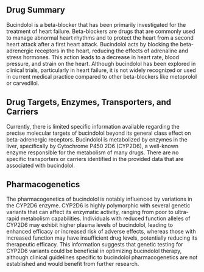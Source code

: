 ## Drug Summary
Bucindolol is a beta-blocker that has been primarily investigated for the treatment of heart failure. Beta-blockers are drugs that are commonly used to manage abnormal heart rhythms and to protect the heart from a second heart attack after a first heart attack. Bucindolol acts by blocking the beta-adrenergic receptors in the heart, reducing the effects of adrenaline and stress hormones. This action leads to a decrease in heart rate, blood pressure, and strain on the heart. Although bucindolol has been explored in clinical trials, particularly in heart failure, it is not widely recognized or used in current medical practice compared to other beta-blockers like metoprolol or carvedilol.

## Drug Targets, Enzymes, Transporters, and Carriers
Currently, there is limited specific information available regarding the precise molecular targets of bucindolol beyond its general class effect on beta-adrenergic receptors. Bucindolol is metabolized by enzymes in the liver, specifically by Cytochrome P450 2D6 (CYP2D6), a well-known enzyme responsible for the metabolism of many drugs. There are no specific transporters or carriers identified in the provided data that are associated with bucindolol.

## Pharmacogenetics
The pharmacogenetics of bucindolol is notably influenced by variations in the CYP2D6 enzyme. CYP2D6 is highly polymorphic with several genetic variants that can affect its enzymatic activity, ranging from poor to ultra-rapid metabolism capabilities. Individuals with reduced function alleles of CYP2D6 may exhibit higher plasma levels of bucindolol, leading to enhanced efficacy or increased risk of adverse effects, whereas those with increased function may have insufficient drug levels, potentially reducing its therapeutic efficacy. This information suggests that genetic testing for CYP2D6 variants could be beneficial in optimizing bucindolol therapy, although clinical guidelines specific to bucindolol pharmacogenetics are not established and would benefit from further research.